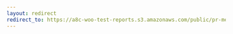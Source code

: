 ```yaml
---
layout: redirect
redirect_to: https://a8c-woo-test-reports.s3.amazonaws.com/public/pr-merge/38037/api/index.html
---
```

